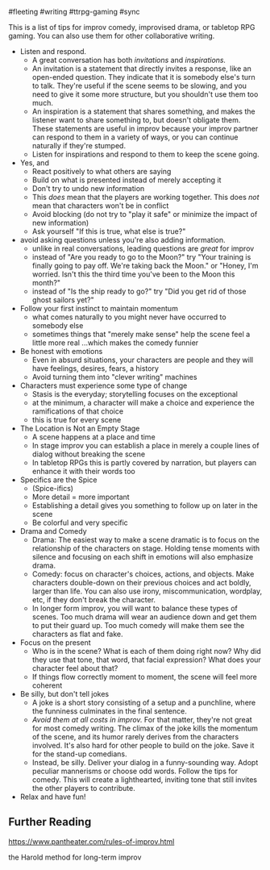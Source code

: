 #fleeting #writing #ttrpg-gaming #sync 

This is a list of tips for improv comedy, improvised drama, or tabletop RPG gaming. You can also use them for other collaborative writing.

- Listen and respond.
	- A great conversation has both *invitations* and *inspirations.*
	- An invitation is a statement that directly invites a response, like an open-ended question. They indicate that it is somebody else's turn to talk. They're useful if the scene seems to be slowing, and you need to give it some more structure, but you shouldn't use them too much.
	- An inspiration is a statement that shares something, and makes the listener want to share something to, but doesn't obligate them. These statements are useful in improv because your improv partner can respond to them in a variety of ways, or you can continue naturally if they're stumped.
	- Listen for inspirations and respond to them to keep the scene going.
- Yes, and
	- React positively to what others are saying
	- Build on what is presented instead of merely accepting it
	- Don't try to undo new information
	- This *does* mean that the players are working together. This does *not* mean that characters won't be in conflict
	- Avoid blocking (do not try to "play it safe" or minimize the impact of new information)
	- Ask yourself "If this is true, what else is true?"
-  avoid asking questions unless you're also adding information. 
	- unlike in real conversations, leading questions are *great* for improv
	- instead of "Are you ready to go to the Moon?" try "Your training is finally going to pay off. We're taking back the Moon." or "Honey, I'm worried. Isn't this the third time you've been to the Moon this month?"
	- instead of "Is the ship ready to go?" try "Did you get rid of those ghost sailors yet?"
- Follow your first instinct to maintain momentum
	- what comes naturally to you might never have occurred to somebody else
	- sometimes things that "merely make sense" help the scene feel a little more real ...which makes the comedy funnier
- Be honest with emotions
	- Even in absurd situations, your characters are people and they will have feelings, desires, fears, a history
	- Avoid turning them into "clever writing" machines
- Characters must experience some type of change
	- Stasis is the everyday; storytelling focuses on the exceptional
	- at the minimum, a character will make a choice and experience the ramifications of that choice
	- this is true for every scene
- The Location is Not an Empty Stage
	- A scene happens at a place and time
	- In stage improv you can establish a place in merely a couple lines of dialog without breaking the scene
	- In tabletop RPGs this is partly covered by narration, but players can enhance it with their words too
- Specifics are the Spice
	- (Spice-ifics)
	- More detail = more important
	- Establishing a detail gives you something to follow up on later in the scene
	- Be colorful and very specific
- Drama and Comedy
	- Drama: The easiest way to make a scene dramatic is to focus on the relationship of the characters on stage. Holding tense moments with silence and focusing on each shift in emotions will also emphasize drama.
	- Comedy: focus on character's choices, actions, and objects. Make characters double-down on their previous choices and act boldly, larger than life. You can also use irony, miscommunication, wordplay, etc, if they don't break the character.
	- In longer form improv, you will want to balance these types of scenes. Too much drama will wear an audience down and get them to put their guard up. Too much comedy will make them see the characters as flat and fake.
- Focus on the present
	- Who is in the scene? What is each of them doing right now? Why did they use that tone, that word, that facial expression? What does your character feel about that?
	- If things flow correctly moment to moment, the scene will feel more coherent
- Be silly, but don't tell jokes
	- A joke is a short story consisting of a setup and a punchline, where the funniness culminates in the final sentence.
	- *Avoid them at all costs in improv.* For that matter, they're not great for most comedy writing. The climax of the joke kills the momentum of the scene, and its humor rarely derives from the characters involved. It's also hard for other people to build on the joke. Save it for the stand-up comedians.
	- Instead, be silly. Deliver your dialog in a funny-sounding way. Adopt peculiar mannerisms or choose odd words. Follow the tips for comedy. This will create a lighthearted, inviting tone that still invites the other players to contribute.
- Relax and have fun!
## Further Reading

https://www.pantheater.com/rules-of-improv.html

the Harold method for long-term improv
